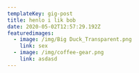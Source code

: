 ```yaml
---
templateKey: gig-post
title: henlo i lik bob
date: 2020-05-02T12:57:29.192Z
featuredimages:
  - image: /img/Big Duck_Transparent.png
    link: sex
  - image: /img/coffee-gear.png
    link: asdasd
---
```

